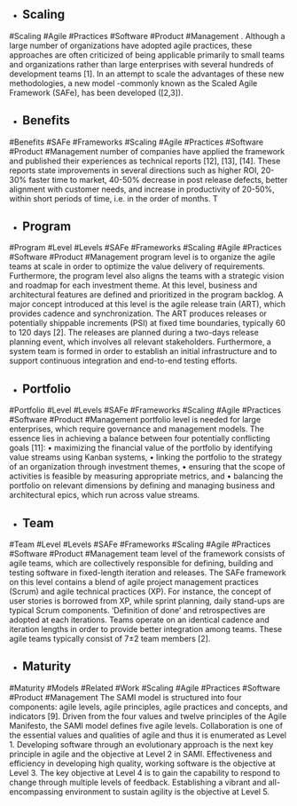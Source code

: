 - ## Scaling
#Scaling #Agile #Practices #Software #Product #Management 
. Although a large  number of organizations have adopted agile practices, these  approaches are often criticized of being applicable primarily  to small teams and organizations rather than large enterprises  with several hundreds of development teams [1]. In an  attempt to scale the advantages of these new methodologies,  a new model -commonly known as the Scaled Agile  Framework (SAFe), has been developed ([2,3]).

- ## Benefits
#Benefits #SAFe #Frameworks #Scaling #Agile #Practices #Software #Product #Management 
number of  companies have applied the framework and published their  experiences as technical reports [12], [13], [14]. These  reports state improvements in several directions such as  higher ROI, 20-30% faster time to market, 40-50% decrease  in post release defects, better alignment with customer needs,  and increase in productivity of 20-50%, within short periods  of time, i.e. in the order of months. T

- ## Program
#Program #Level #Levels #SAFe #Frameworks #Scaling #Agile #Practices #Software #Product #Management 
program level is to organize the  agile teams at scale in order to optimize the value delivery of  requirements. Furthermore, the program level also aligns the  teams with a strategic vision and roadmap for each  investment theme. At this level, business and architectural  features are defined and prioritized in the program backlog.  A major concept introduced at this level is the agile release  train (ART), which provides cadence and synchronization.  The ART produces releases or potentially shippable  increments (PSI) at fixed time boundaries, typically 60 to  120 days [2]. The releases are planned during a two-days  release planning event, which involves all relevant  stakeholders. Furthermore, a system team is formed in order  to establish an initial infrastructure and to support continuous  integration and end-to-end testing efforts.

- ## Portfolio
#Portfolio #Level #Levels #SAFe #Frameworks #Scaling #Agile #Practices #Software #Product #Management 
portfolio level is needed for large enterprises, which  require governance and management models. The essence  lies in achieving a balance between four potentially  conflicting goals [11]:  • maximizing the financial value of the portfolio by  identifying value streams using Kanban systems,  • linking the portfolio to the strategy of an  organization through investment themes,  • ensuring that the scope of activities is feasible by  measuring appropriate metrics, and  • balancing the portfolio on relevant dimensions by  defining and managing business and architectural  epics, which run across value streams.

- ## Team
#Team #Level #Levels #SAFe #Frameworks #Scaling #Agile #Practices #Software #Product #Management 
team level of the framework consists of agile teams,  which are collectively responsible for defining, building and  testing software in fixed-length iteration and releases. The  SAFe framework on this level contains a blend of agile  project management practices (Scrum) and agile technical  practices (XP). For instance, the concept of user stories is  borrowed from XP, while sprint planning, daily stand-ups  are typical Scrum components. ‘Definition of done’ and  retrospectives are adopted at each iterations. Teams operate  on an identical cadence and iteration lengths in order to  provide better integration among teams. These agile teams  typically consist of 7±2 team members [2].

- ## Maturity
#Maturity #Models #Related #Work #Scaling #Agile #Practices #Software #Product #Management 
The SAMI model is structured into four components:  agile levels, agile principles, agile practices and concepts,  and indicators [9]. Driven from the four values and twelve  principles of the Agile Manifesto, the SAMI model defines  five agile levels. Collaboration is one of the essential values  and qualities of agile and thus it is enumerated as Level 1.  Developing software through an evolutionary approach is  the next key principle in agile and the objective at Level 2 in  SAMI. Effectiveness and efficiency in developing high  quality, working software is the objective at Level 3. The key  objective at Level 4 is to gain the capability to respond to  change through multiple levels of feedback. Establishing a  vibrant and all-encompassing environment to sustain agility  is the objective at Level 5.

